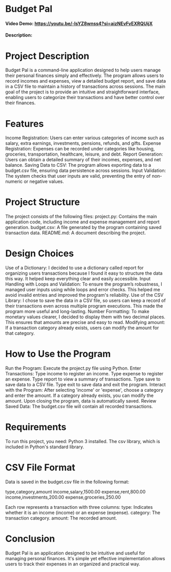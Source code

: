 # Budget Pal
#### Video Demo: <https://youtu.be/-lsYZ8wnss4?si=aizNEvFvEXRQUijX>
#### Description:


# Project Description

Budget Pal is a command-line application designed to help users manage their personal finances simply and effectively.
The program allows users to record incomes and expenses, view a detailed budget report, and save data in a CSV file to maintain a history of transactions across sessions.
The main goal of the project is to provide an intuitive and straightforward interface, enabling users to categorize their transactions and have better control over their finances.

# Features

Income Registration: Users can enter various categories of income such as salary, extra earnings, investments, pensions, refunds, and gifts.
Expense Registration: Expenses can be recorded under categories like housing, groceries, transportation, healthcare, leisure, and debt.
Report Generation: Users can obtain a detailed summary of their incomes, expenses, and net balance.
Saving Data to CSV: The program allows exporting data to a budget.csv file, ensuring data persistence across sessions.
Input Validation: The system checks that user inputs are valid, preventing the entry of non-numeric or negative values.

# Project Structure

The project consists of the following files:
project.py: Contains the main application code, including income and expense management and report generation.
budget.csv: A file generated by the program containing saved transaction data.
README.md: A document describing the project.

# Design Choices

Use of a Dictionary: I decided to use a dictionary called report for organizing users transactions because I found it easy to structure the data this way. It helped keep everything clear and easily accessible.
Input Handling with Loops and Validation: To ensure the program’s robustness, I managed user inputs using while loops and error checks. This helped me avoid invalid entries and improved the program's reliability.
Use of the CSV Library: I chose to save the data in a CSV file, so users can keep a record of their transactions even across multiple program executions. This made the program more useful and long-lasting.
Number Formatting: To make monetary values clearer, I decided to display them with two decimal places. This ensures that amounts are precise and easy to read.
Modifying amount: If a transaction category already exists, users can modify the amount for that category.

# How to Use the Program

Run the Program: Execute the project.py file using Python.
Enter Transactions:
Type income to register an income.
Type expense to register an expense.
Type report to view a summary of transactions.
Type save to save data to a CSV file.
Type exit to save data and exit the program.
Interact with the Program:
After selecting 'income' or 'expense', choose a category and enter the amount.
If a category already exists, you can modify the amount.
Upon closing the program, data is automatically saved.
Review Saved Data: The budget.csv file will contain all recorded transactions.

# Requirements

To run this project, you need:
Python 3 installed.
The csv library, which is included in Python's standard library.

# CSV File Format

Data is saved in the budget.csv file in the following format:

type,category,amount
income,salary,1500.00
expense,rent,800.00
income,investments,200.00
expense,groceries,250.00

Each row represents a transaction with three columns:
type: Indicates whether it is an income (income) or an expense (expense).
category: The transaction category.
amount: The recorded amount.

# Conclusion

Budget Pal is an application designed to be intuitive and useful for managing personal finances.
It's simple yet effective implementation allows users to track their expenses in an organized and practical way.
